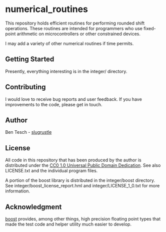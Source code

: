 # numerical\_routines

This repository holds efficient routines for performing rounded shift
operations. These routines are intended for programmers who use
fixed-point arithmetic on microcontrollers or other constrained devices.

I may add a variety of other numerical routines if time permits.

## Getting Started

Presently, everything interesting is in the integer/ directory.

## Contributing

I would love to receive bug reports and user
feedback. If you have improvements to the code,
please get in touch.

## Author

Ben Tesch - [slugrustle](https://github.com/slugrustle)

## License

All code in this repository that has been produced by the author is distributed under the 
[CC0 1.0 Universal Public Domain Dedication](https://creativecommons.org/publicdomain/zero/1.0/).
See also LICENSE.txt and the individual program files.

A portion of the boost library is distributed in the integer/boost directory. See
integer/boost\_license\_report.hml and integer/LICENSE\_1\_0.txt for more information.

## Acknowledgment

[boost](https://www.boost.org/) provides, among other things, high precision floating point
types that made the test code and helper utility much easier to develop.